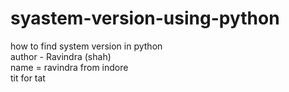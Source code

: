 # syastem-version-using-python
how to find system version in python
<br>
author - Ravindra (shah)
<br>
name = ravindra from indore
<br>
tit for tat